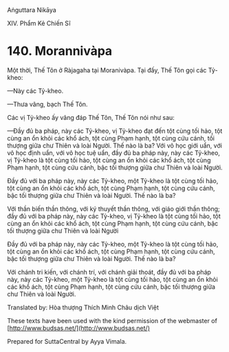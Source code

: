 Aṅguttara Nikāya

XIV. Phẩm Kẻ Chiến Sĩ

# 140. Morannivàpa

Một thời, Thế Tôn ở Ràjagaha tại Moranivàpa. Tại đấy, Thế Tôn gọi các Tỷ-kheo:

—Này các Tỷ-kheo.

—Thưa vâng, bạch Thế Tôn.

Các vị Tỷ-kheo ấy vâng đáp Thế Tôn, Thế Tôn nói như sau:

—Ðầy đủ ba pháp, này các Tỷ-kheo, vị Tỷ-kheo đạt đến tột cùng tối hảo, tột cùng an ổn khỏi các khổ ách, tột cùng Phạm hạnh, tột cùng cứu cánh, tối thượng giữa chư Thiên và loài Người. Thế nào là ba? Với vô học giới uẩn, với vô học định uẩn, với vô học tuệ uẩn, đầy đủ ba pháp này, này các Tỷ-kheo, vị Tỷ-kheo là tột cùng tối hảo, tột cùng an ổn khỏi các khổ ách, tột cùng Phạm hạnh, tột cùng cứu cánh, bậc tối thượng giữa chư Thiên và loài Người.

Ðầy đủ với ba pháp này, này các Tỷ-kheo, một Tỷ-kheo là tột cùng tối hảo, tột cùng an ổn khỏi các khổ ách, tột cùng Phạm hạnh, tột cùng cứu cánh, bậc tối thượng giữa chư Thiên và loài Người. Thế nào là ba?

Với thần biến thần thông, với ký thuyết thần thông, với giáo giới thần thông; đầy đủ với ba pháp này, này các Tỷ-kheo, vị Tỷ-kheo là tột cùng tối hảo, tột cùng an ổn khỏi các khổ ách, tột cùng Phạm hạnh, tột cùng cứu cánh, bậc tối thượng giữa chư Thiên và loài Người

Ðầy đủ với ba pháp này, này các Tỷ-kheo, một Tỷ-kheo là tột cùng tối hảo, tột cùng an ổn khỏi các khổ ách, tột cùng Phạm hạnh, tột cùng cứu cánh, bậc tối thượng giữa chư Thiên và loài Người. Thế nào là ba?

Với chánh tri kiến, với chánh trí, với chánh giải thoát, đầy đủ với ba pháp này, này các Tỷ-kheo, một Tỷ-kheo là tột cùng tối hảo, tột cùng an ổn khỏi các khổ ách, tột cùng Phạm hạnh, tột cùng cứu cánh, bậc tối thượng giữa chư Thiên và loài Người.

Translated by: Hòa thượng Thích Minh Châu dịch Việt

These texts have been used with the kind permission of the webmaster of [http://www.budsas.net/](http://www.budsas.net/)

Prepared for SuttaCentral by Ayya Vimala.